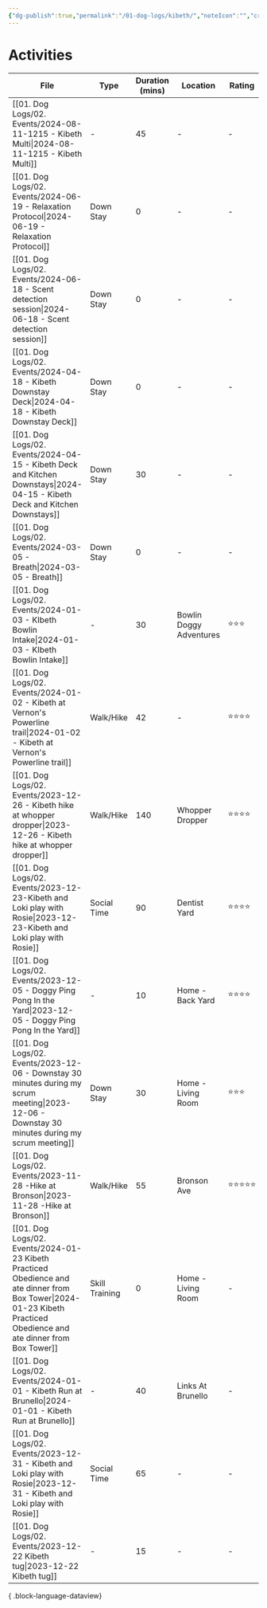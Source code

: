```yaml
---
{"dg-publish":true,"permalink":"/01-dog-logs/kibeth/","noteIcon":"","created":"2023-11-26T22:05:58.000-04:00","updated":"2024-08-11T20:19:33.345-03:00"}
---
```


# Activities

| File                                                                                                                                                                    | Type           | Duration (mins) | Location                | Rating     |
| ----------------------------------------------------------------------------------------------------------------------------------------------------------------------- | -------------- | --------------- | ----------------------- | ---------- |
| [[01. Dog Logs/02. Events/2024-08-11-1215 - Kibeth Multi\|2024-08-11-1215 - Kibeth Multi]]                                                                           | \-             | 45              | \-                      | \-         |
| [[01. Dog Logs/02. Events/2024-06-19 - Relaxation Protocol\|2024-06-19 - Relaxation Protocol]]                                                                       | Down Stay      | 0               | \-                      | \-         |
| [[01. Dog Logs/02. Events/2024-06-18 - Scent detection session\|2024-06-18 - Scent detection session]]                                                               | Down Stay      | 0               | \-                      | \-         |
| [[01. Dog Logs/02. Events/2024-04-18 - Kibeth Downstay Deck\|2024-04-18 - Kibeth Downstay Deck]]                                                                     | Down Stay      | 0               | \-                      | \-         |
| [[01. Dog Logs/02. Events/2024-04-15 - Kibeth Deck and Kitchen Downstays\|2024-04-15 - Kibeth Deck and Kitchen Downstays]]                                           | Down Stay      | 30              | \-                      | \-         |
| [[01. Dog Logs/02. Events/2024-03-05 - Breath\|2024-03-05 - Breath]]                                                                                                 | Down Stay      | 0               | \-                      | \-         |
| [[01. Dog Logs/02. Events/2024-01-03 - KIbeth Bowlin Intake\|2024-01-03 - KIbeth Bowlin Intake]]                                                                     | \-             | 30              | Bowlin Doggy Adventures | ⭐️⭐️⭐️     |
| [[01. Dog Logs/02. Events/2024-01-02 - Kibeth at Vernon's Powerline trail\|2024-01-02 - Kibeth at Vernon's Powerline trail]]                                         | Walk/Hike      | 42              | \-                      | ⭐️⭐️⭐️⭐️   |
| [[01. Dog Logs/02. Events/2023-12-26 - Kibeth hike at whopper dropper\|2023-12-26 - Kibeth hike at whopper dropper]]                                                 | Walk/Hike      | 140             | Whopper Dropper         | ⭐️⭐️⭐️⭐️   |
| [[01. Dog Logs/02. Events/2023-12-23-Kibeth and Loki play with Rosie\|2023-12-23-Kibeth and Loki play with Rosie]]                                                   | Social Time    | 90              | Dentist Yard            | ⭐️⭐️⭐️⭐️   |
| [[01. Dog Logs/02. Events/2023-12-05 - Doggy Ping Pong In the Yard\|2023-12-05 - Doggy Ping Pong In the Yard]]                                                       | \-             | 10              | Home - Back Yard        | ⭐️⭐️⭐️⭐️   |
| [[01. Dog Logs/02. Events/2023-12-06 - Downstay 30 minutes during my scrum meeting\|2023-12-06 - Downstay 30 minutes during my scrum meeting]]                       | Down Stay      | 30              | Home - Living Room      | ⭐️⭐️⭐️     |
| [[01. Dog Logs/02. Events/2023-11-28 -Hike at Bronson\|2023-11-28 -Hike at Bronson]]                                                                                 | Walk/Hike      | 55              | Bronson Ave             | ⭐️⭐️⭐️⭐️⭐️ |
| [[01. Dog Logs/02. Events/2024-01-23 Kibeth Practiced Obedience and ate dinner from Box Tower\|2024-01-23 Kibeth Practiced Obedience and ate dinner from Box Tower]] | Skill Training | 0               | Home -Living Room       | \-         |
| [[01. Dog Logs/02. Events/2024-01-01 - Kibeth Run at Brunello\|2024-01-01 - Kibeth Run at Brunello]]                                                                 | \-             | 40              | Links At Brunello       | \-         |
| [[01. Dog Logs/02. Events/2023-12-31 - Kibeth and Loki play with Rosie\|2023-12-31 - Kibeth and Loki play with Rosie]]                                               | Social Time    | 65              | \-                      | \-         |
| [[01. Dog Logs/02. Events/2023-12-22 Kibeth tug\|2023-12-22 Kibeth tug]]                                                                                             | \-             | 15              | \-                      | \-         |

{ .block-language-dataview}
